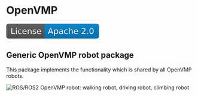 # OpenVMP

[![License](./license.svg)](./LICENSE.txt)

## Generic OpenVMP robot package

This package implements the functionality which is shared by all
OpenVMP robots.


![ROS/ROS2 OpenVMP robot: walking robot, driving robot, climbing robot](https://www.google-analytics.com/collect?v=1&tid=UA-242596187-2&cid=555&aip=1&t=event&ec=github&ea=md&dp=%2FREADME.md&dt=Generic%20robot%)
